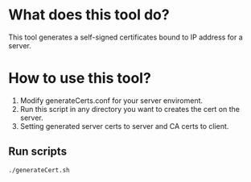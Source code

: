 # What does this tool do?
This tool generates a self-signed certificates bound to IP address for a server.

# How to use this tool?
1. Modify generateCerts.conf for your server enviroment. 
2. Run this script in any directory you want to creates the cert on the server.
3. Setting generated server certs to server and CA certs to client.

## Run scripts
```
./generateCert.sh
```
